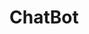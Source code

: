 # ChatBot

<html>
<head>
<title>ChatBot-CACTRI</title>
</head>
<body>
<script src="//code.tidio.co/osrmcg0ccrjsbpcynfpnxehemkhpf78d.js" async></script>

</body>
</html>




